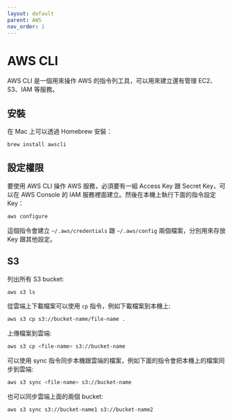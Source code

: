 ```yaml
---
layout: default
parent: AWS
nav_order: 1
---
```


# AWS CLI

AWS CLI 是一個用來操作 AWS 的指令列工具，可以用來建立還有管理 EC2、S3、IAM 等服務。

## 安裝

在 Mac 上可以透過 Homebrew 安裝：

```bash
brew install awscli
```

## 設定權限

要使用 AWS CLI 操作 AWS 服務，必須要有一組 Access Key 跟 Secret Key，可以在 AWS Console 的 IAM 服務裡面建立。然後在本機上執行下面的指令設定 Key：

```bash
aws configure
```

這個指令會建立 `~/.aws/credentials` 跟 `~/.aws/config` 兩個檔案，分別用來存放 Key 跟其他設定。

## S3

列出所有 S3 bucket:

```bash
aws s3 ls
```

從雲端上下載檔案可以使用 `cp` 指令，例如下載檔案到本機上:

```bash
aws s3 cp s3://bucket-name/file-name .
```

上傳檔案到雲端:

```bash
aws s3 cp <file-name> s3://bucket-name
```

可以使用 sync 指令同步本機跟雲端的檔案，例如下面的指令會把本機上的檔案同步到雲端:

```bash
aws s3 sync <file-name> s3://bucket-name
```

也可以同步雲端上面的兩個 bucket:

```bash
aws s3 sync s3://bucket-name1 s3://bucket-name2
```
